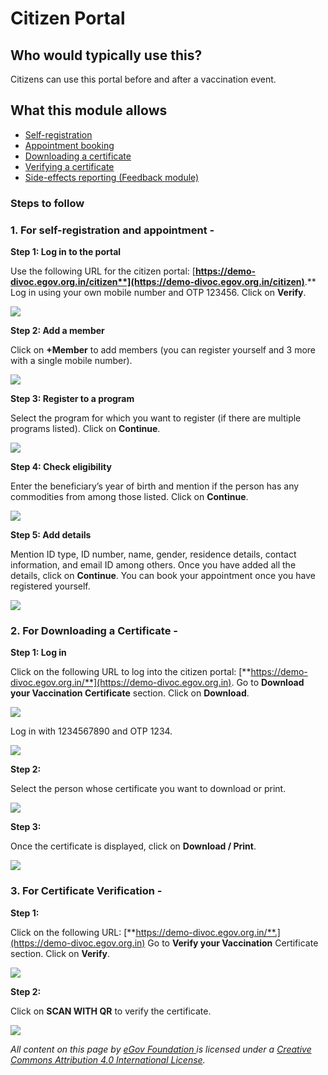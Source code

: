 # Citizen Portal

## **Who would typically use this?**

Citizens can use this portal before and after a vaccination event.

## **What this module allows**

* [Self-registration](citizen-portal.md#1.-for-self-registration-and-appointment)
* [Appointment booking](citizen-portal.md#1.-for-self-registration-and-appointment)&#x20;
* [Downloading a certificate](citizen-portal.md#2.-for-downloading-a-certificate)&#x20;
* [Verifying a certificate](citizen-portal.md#3.-for-certificate-verification)
* [Side-effects reporting (Feedback module)](feedback.md#citizen-portal-to-report-symptoms)

### **Steps to follow**

### **1. For self-registration and appointment -**

**Step 1: Log in to the portal**

Use the following URL for the citizen portal: [**https://demo-divoc.egov.org.in/citizen**](https://demo-divoc.egov.org.in/citizen)**.** Log in using your own mobile number and OTP 123456. Click on **Verify**.

![](<../.gitbook/assets/Screenshot 2022-04-04 at 9.21.36 AM.png>)



**Step 2: Add a member**

Click on **+Member** to add members (you can register yourself and 3 more with a single mobile number).

![](<../.gitbook/assets/Screenshot 2022-01-03 at 2.48.28 PM.png>)

**Step 3: Register to a program**

Select the program for which you want to register (if there are multiple programs listed). Click on **Continue**.

![](<../.gitbook/assets/Screenshot 2022-01-03 at 2.49.48 PM.png>)

**Step 4: Check eligibility**

Enter the beneficiary’s year of birth and mention if the person has any commodities from among those listed. Click on **Continue**.

![](<../.gitbook/assets/Screenshot 2022-01-03 at 2.51.00 PM.png>)

**Step 5: Add details**

Mention ID type, ID number, name, gender, residence details, contact information, and email ID among others. Once you have added all the details, click on **Continue**. You can book your appointment once you have registered yourself.

![](<../.gitbook/assets/Screenshot 2022-01-03 at 2.53.32 PM.png>)

### **2. For Downloading a Certificate -**

**Step 1: Log in**

Click on the following URL to log into the citizen portal: [**https://demo-divoc.egov.org.in/**](https://demo-divoc.egov.org.in). Go to **Download your Vaccination Certificate** section. Click on **Download**.

![](<../.gitbook/assets/Screenshot 2021-12-07 at 3.34.34 PM.png>)

Log in with 1234567890 and OTP 1234.

![](<../.gitbook/assets/Screenshot 2022-01-03 at 2.59.42 PM.png>)

**Step 2:**

Select the person whose certificate you want to download or print.

![](<../.gitbook/assets/Screenshot 2022-01-03 at 3.01.23 PM.png>)

**Step 3:**

Once the certificate is displayed, click on **Download / Print**.

![](<../.gitbook/assets/Screenshot 2021-12-07 at 3.40.11 PM.png>)

### **3. For Certificate Verification -**

**Step 1:**

Click on the following URL: [**https://demo-divoc.egov.org.in/**.](https://demo-divoc.egov.org.in) Go to **Verify your Vaccination** Certificate section. Click on **Verify**.

![](<../.gitbook/assets/Screenshot 2021-12-07 at 3.47.50 PM.png>)

**Step 2:**

Click on **SCAN WITH QR** to verify the certificate.

![](<../.gitbook/assets/Screenshot 2021-12-07 at 3.49.10 PM.png>)

_All content on this page by_ [_eGov Foundation_ ](https://egov.org.in)_is licensed under a_ [_Creative Commons Attribution 4.0 International License_](http://creativecommons.org/licenses/by/4.0/)_._
